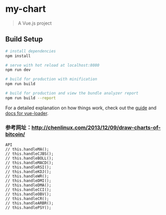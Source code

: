 # my-chart

> A Vue.js project

## Build Setup

``` bash
# install dependencies
npm install

# serve with hot reload at localhost:8080
npm run dev

# build for production with minification
npm run build

# build for production and view the bundle analyzer report
npm run build --report
```

For a detailed explanation on how things work, check out the [guide](http://vuejs-templates.github.io/webpack/) and [docs for vue-loader](http://vuejs.github.io/vue-loader).

### 参考网址：http://chenlinux.com/2013/12/09/draw-charts-of-bitcoin/

````
API
// this.handleMA();
// this.handleCJBS();
// this.handleBOLL();
// this.handleMACD();
// this.handleRSI();
// this.handleKDJ();
// this.handleWR();
// this.handleDMI();
// this.handleDMA();
// this.handleCCI();
// this.handleOBV();
// this.handleCR();
// this.handleARBR();
// this.handlePSY();

````
